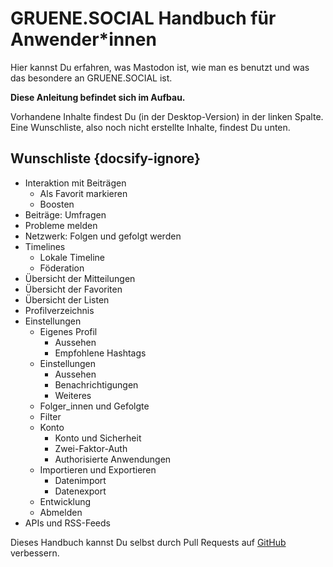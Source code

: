 # GRUENE.SOCIAL Handbuch für Anwender*innen

Hier kannst Du erfahren, was Mastodon ist, wie man es benutzt und was das besondere an GRUENE.SOCIAL ist.

**Diese Anleitung befindet sich im Aufbau.**

Vorhandene Inhalte findest Du (in der Desktop-Version) in der linken Spalte. Eine Wunschliste, also noch nicht erstellte Inhalte, findest Du unten.

## Wunschliste {docsify-ignore}

- Interaktion mit Beiträgen
  - Als Favorit markieren
  - Boosten
- Beiträge: Umfragen
- Probleme melden
- Netzwerk: Folgen und gefolgt werden
- Timelines
  - Lokale Timeline
  - Föderation
- Übersicht der Mitteilungen
- Übersicht der Favoriten
- Übersicht der Listen
- Profilverzeichnis
- Einstellungen
  - Eigenes Profil
    - Aussehen
    - Empfohlene Hashtags
  - Einstellungen
    - Aussehen
    - Benachrichtigungen
    - Weiteres
  - Folger_innen und Gefolgte
  - Filter
  - Konto
    - Konto und Sicherheit
    - Zwei-Faktor-Auth
    - Authorisierte Anwendungen
  - Importieren und Exportieren
    - Datenimport
    - Datenexport
  - Entwicklung
  - Abmelden
- APIs und RSS-Feeds

Dieses Handbuch kannst Du selbst durch Pull Requests auf [GitHub](https://github.com/netzbegruenung/handbuch.gruene.social) verbessern.